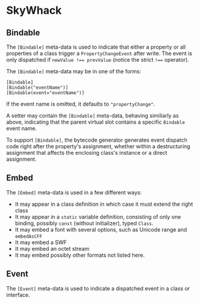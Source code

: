 # SkyWhack

## Bindable

The `[Bindable]` meta-data is used to indicate that either a property or all properties of a class trigger a `PropertyChangeEvent` after write. The event is only dispatched if `newValue !== prevValue` (notice the strict `!==` operator).

The `[Bindable]` meta-data may be in one of the forms:

```
[Bindable]
[Bindable("eventName")]
[Bindable(event="eventName")]
```

If the event name is omitted, it defaults to `"propertyChange"`.

A setter may contain the `[Bindable]` meta-data, behaving similiarly as above, indicating that the parent virtual slot contains a specific `Bindable` event name.

To support `[Bindable]`, the bytecode generator generates event dispatch code right after the property's assignment, whether within a destructuring assignment that affects the enclosing class's instance or a direct assignment.

## Embed

The `[Embed]` meta-data is used in a few different ways:

* It may appear in a class definition in which case it must extend the right class
* It may appear in a `static` variable definition, consisting of only one binding, possibly `const` (without initializer), typed `Class`.
* It may embed a font with several options, such as Unicode range and `embedAsCFF`
* It may embed a SWF
* It may embed an octet stream
* It may embed possibly other formats not listed here.

## Event

The `[Event]` meta-data is used to indicate a dispatched event in a class or interface.